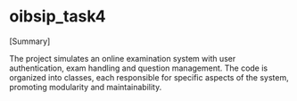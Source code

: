 # oibsip_task4

[Summary]

The project simulates an online examination system
with user authentication, exam handling and question
management. The code is organized into classes,
each responsible for specific aspects of the 
system, promoting modularity and maintainability.
